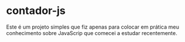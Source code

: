 # contador-js
Este é um projeto simples que fiz apenas para colocar em prática meu conhecimento sobre JavaScrip que comecei a estudar recentemente.
